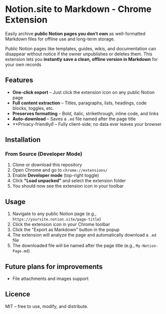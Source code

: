# Notion.site to Markdown - Chrome Extension

Easily archive **public Notion pages you don’t own** as well-formatted Markdown files for offline use and long-term storage.

Public Notion pages like templates, guides, wikis, and documentation can disappear without notice if the owner unpublishes or deletes them. This extension lets you **instantly save a clean, offline version in Markdown** for your own records


## Features

- **One-click export** – Just click the extension icon on any public Notion page
- **Full content extraction** – Titles, paragraphs, lists, headings, code blocks, toggles, etc.
- **Preserves formatting** – Bold, italic, strikethrough, inline code, and links
- **Auto-download** – Saves a `.md` file named after the page title
- **Privacy-friendly*ß* – Fully client-side; no data ever leaves your browser

##  Installation

### From Source (Developer Mode)

1. Clone or download this repository
2. Open Chrome and go to `chrome://extensions/`
3. Enable **Developer mode** (top-right toggle)
4. Click **"Load unpacked"** and select the extension folder
5. You should now see the extension icon in your toolbar

## Usage

1. Navigate to any public Notion page (e.g., `https://yoursite.notion.site/page-title`)
2. Click the extension icon in your Chrome toolbar
3. Click the "Export as Markdown" button in the popup
4. The extension will analyze the page and automatically download a `.md` file
5. The downloaded file will be named after the page title (e.g., `My-Notion-Page.md`)

##  Future plans for improvements
- File attachments and images support

## Licence
MIT – free to use, modify, and distribute.